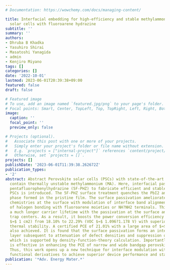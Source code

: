 ```yaml
---
# Documentation: https://wowchemy.com/docs/managing-content/

title: Interfacial embedding for high‐efficiency and stable methylammonium‐free perovskite
  solar cells with fluoroarene hydrazine
subtitle: ''
summary: ''
authors:
- Dhruba B Khadka
- Yasuhiro Shirai
- Masatoshi Yanagida
- admin
- Kenjiro Miyano
tags: []
categories: []
date: '2022-10-01'
lastmod: 2023-06-01T20:39:38+09:00
featured: false
draft: false

# Featured image
# To use, add an image named `featured.jpg/png` to your page's folder.
# Focal points: Smart, Center, TopLeft, Top, TopRight, Left, Right, BottomLeft, Bottom, BottomRight.
image:
  caption: ''
  focal_point: ''
  preview_only: false

# Projects (optional).
#   Associate this post with one or more of your projects.
#   Simply enter your project's folder or file name without extension.
#   E.g. `projects = ["internal-project"]` references `content/project/deep-learning/index.md`.
#   Otherwise, set `projects = []`.
projects: []
publishDate: '2023-06-01T11:39:38.262672Z'
publication_types:
- '2'
abstract: Abstract Perovskite solar cells (PSCs) with state-of-the-art efficiencies
  contain thermally unstable methylammonium (MA). Here, interfacial passivation with
  pentafluorophenylhydrazine (5F-PHZ) to fabricate efficient and stable MA/Br-free
  PSCs is introduced. The 5F-PHZ surface treatment quenches the PbI2 and $δ$-perovskite
  phase formed in the pristine film. The surface passivation ameliorates the film
  chemistries at the surface with modulation of interface band alignment as a consequence
  of halogen bonding with fluoroarene moieties or NH?NH2 terminals. This results in
  a much longer carrier lifetime with the passivation at the surface and grain boundaries
  trap centers. As a result, it boosts the power conversion efficiency (PCE) (area
  $≈$ 1 cm2) from 18.10% to 22.29% (VOC $≈$ 1.096?1.178 V) with superior operational
  thermal stability. A certified PCE of 21.01% with a large area of $≈$1.026 cm2 is
  also achieved. It is found that the surface passivation forms an interfacial embedded
  layer subsequent to attenuation of defect densities and suppression of ion migration,
  which is supported by density-function-theory calculation. Importantly, this approach
  is effective in enhancing the PCE of narrow and wide bandgap perovskite systems.
  Thus, this work opens up a new technique for interface modulation with fluoroarene
  functional derivatives to achieve superior device performance and stability.
publication: '*Adv. Energy Mater.*'
---
```


